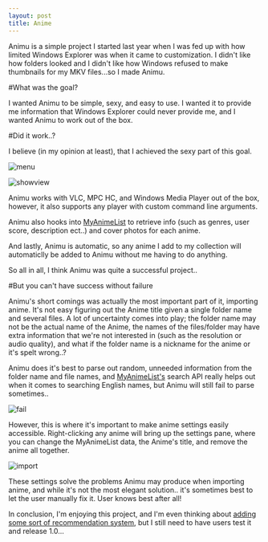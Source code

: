 ```yaml
---
layout: post
title: Anime
---
```


Animu is a simple project I started last year when I was fed up with how limited Windows Explorer was when it came to
customization. I didn't like how folders looked and I didn't like how Windows refused to make thumbnails for my
MKV files...so I made Animu.

#What was the goal?

I wanted Animu to be simple, sexy, and easy to use. I wanted it to provide me information that Windows Explorer could
never provide me, and I wanted Animu to work out of the box. 

#Did it work..?

I believe (in my opinion at least), that I achieved the sexy part of this goal.

![menu](http://puu.sh/b1mg7/77e1bf2f32.jpg)

![showview](http://puu.sh/b1mkp/33d4b22e9b.jpg)


Animu works with VLC, MPC HC, and Windows Media Player out of the box, however, it also supports any player with
custom command line arguments. 

Animu also hooks into [MyAnimeList](http://myanimelist.net) to retrieve info (such as genres,
user score, description ect..) and cover photos for each anime.

And lastly, Animu is automatic, so any anime I add to my collection will automaticlly be added to Animu without me having
to do anything.

So all in all, I think Animu was quite a successful project..

#But you can't have success without failure

Animu's short comings was actually the most important part of it, importing anime. It's not easy figuring out the Anime
title given a single folder name and several files. A lot of uncertainty comes into play; the folder name may not be the
actual name of the Anime, the names of the files/folder may have extra information that we're not interested in (such
as the resolution or audio quality), and what if the folder name is a nickname for the anime or it's spelt wrong..?

Animu does it's best to parse out random, unneeded information from the folder name and file names, and [MyAnimeList's](http://myanimelist.net)
search API really helps out when it comes to searching English names, but Animu will still fail to parse sometimes..

![fail](http://puu.sh/b1n8F/cfdd776aa9.jpg)

However, this is where it's important to make anime settings easily accessible. Right-clicking any anime will bring up
the settings pane, where you can change the MyAnimeList data, the Anime's title, and remove the anime all together.

![import](http://puu.sh/b1n9n/7ef6a57655.jpg)

These settings solve the problems Animu may produce when importing anime, and while it's not the most elegant solution..
it's sometimes best to let the user manually fix it. User knows best after all!



In conclusion, I'm enjoying this project, and I'm even thinking about [adding some sort of recommendation system](https://github.com/cloudera/oryx),
but I still need to have users test it and release 1.0...
